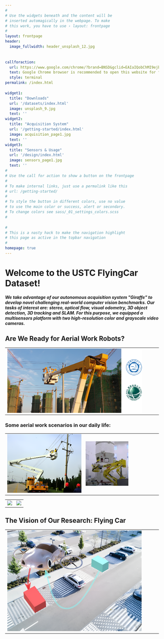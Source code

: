 ```yaml
---
#
# Use the widgets beneath and the content will be
# inserted automagically in the webpage. To make
# this work, you have to use › layout: frontpage
#
layout: frontpage
header:
  image_fullwidth: header_unsplash_12.jpg


callforaction:
  url: https://www.google.com/chrome/?brand=BNSD&gclid=EAIaIQobChMI9ejb1fP_9QIVo5vCCh1EWgwXEAAYASAAEgKeg_D_BwE&gclsrc=aw.ds
  text: Google Chrome browser is recommended to open this website for faster response ›
  style: terminal
permalink: /index.html

widget1:
  title: "Downloads"
  url: '/datasets/index.html'
  image: unsplash_9.jpg
  text: ''
widget2:
  title: "Acquisition System"
  url: '/getting-started/index.html'
  image: acquisition_page1.jpg
  text: ''
widget3:
  title: "Sensors & Usage"
  url: '/design/index.html'
  image: sensors_page1.jpg
  text: ''
#
# Use the call for action to show a button on the frontpage
#
# To make internal links, just use a permalink like this
# url: /getting-started/
#
# To style the button in different colors, use no value
# to use the main color or success, alert or secondary.
# To change colors see sass/_01_settings_colors.scss
#

#
# This is a nasty hack to make the navigation highlight
# this page as active in the topbar navigation
#
homepage: true
---
```


# Welcome to the USTC FlyingCar Dataset!
##### We take advantage of our autonomous acquisition system "Giraffe" to develop novel challenging real-world computer vision benchmarks. Our tasks of interest are: stereo, optical flow, visual odometry, 3D object detection, 3D tracking and SLAM. For this purpose, we equipped a multisensors platform with two high-resolution color and grayscale video cameras. 

## Are We Ready for Aerial Work Robots?
<table>
  <tr>
    <td><img src="../../images/z_aerial_robot.png" width = "90%"></td>
  </tr>
</table>

### Some aerial work scenarios in our daily life:
<table>
  <tr>
    <td><img src="../../images/z_aerial_power.png"></td>
    <td><img src="../../images/z_aerial_rocket.png" width = "60%"></td>
  </tr>
</table>

<table>
  <tr>
    <td><img src="../../images/z_aerial_build.png" border=0></td>
    <td><img src="../../images/z_aerial_tree.png" border=0></td>
  </tr>
</table>

## The Vision of Our Research: Flying Car
<table>
  <tr>
    <td><img src="../../images/flyingcar_1.png" width = "90%"></td>
  </tr>
</table>






